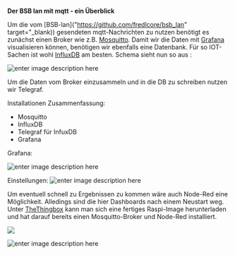 
**Der BSB lan mit mqtt - ein Überblick**

Um die vom [BSB-lan]("https://github.com/fredlcore/bsb_lan" target="_blank)) gesendeten mqtt-Nachrichten zu nutzen benötigt es zunächst einen Broker wie z.B. [Mosquitto](https://mosquitto.org/).
Damit wir die Daten mit [Grafana](https://grafana.com/) visualisieren können, benötigen wir ebenfalls eine Datenbank. Für so IOT-Sachen ist wohl [InfluxDB](https://www.influxdata.com/time-series-platform/influxdb/) am besten.
Schema sieht nun so aus :

![enter image description here](https://raw.githubusercontent.com/futschikato/mqtt-bsb_lan-workspcae/master/pic/mqtt_main.png)

Um die Daten vom Broker einzusammeln und in die DB zu schreiben nutzen wir Telegraf.

Installationen Zusammenfassung:

 - Mosquitto
 - InfluxDB
 - Telegraf für InfuxDB
 - Grafana


Grafana:

![enter image description here](https://raw.githubusercontent.com/futschikato/mqtt-bsb_lan-workspcae/master/pic/grafana01.png)

Einstellungen:
![enter image description here](https://raw.githubusercontent.com/futschikato/mqtt-bsb_lan-workspcae/master/pic/grafana02.png)

Um eventuell schnell zu Ergebnissen zu kommen wäre auch Node-Red eine Möglichkeit. Alledings sind die hier Dashboards nach einem Neustart weg.
Unter [TheThingbox](http://thethingbox.io/) kann man sich eine fertiges Raspi-Image herunterladen und hat darauf bereits einen  Mosquitto-Broker und Node-Red installiert.

![](https://raw.githubusercontent.com/futschikato/mqtt-bsb_lan-workspcae/master/pic/nodered01.png)

![enter image description here](https://raw.githubusercontent.com/futschikato/mqtt-bsb_lan-workspcae/master/pic/nodered02.png)




